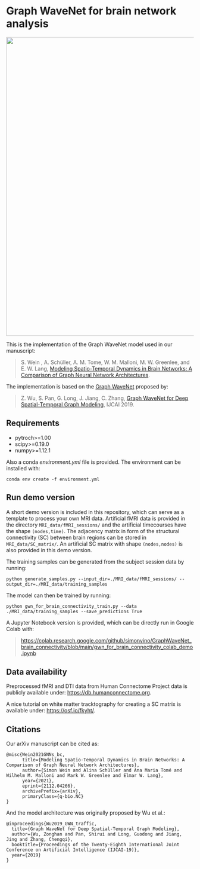 # Graph WaveNet for brain network analysis

<img src="https://github.com/simonvino/GraphWaveNet_brain_connectivity/blob/main/figures/GWN_for_brain_connectivity.png" width="800">


This is the implementation of the Graph WaveNet model used in our manuscript:

> S. Wein , A. Schüller, A. M. Tome, W. M. Malloni, M. W. Greenlee, and E. W.
Lang,
[Modeling Spatio-Temporal Dynamics in Brain Networks: A Comparison of Graph Neural Network Architectures](https://arxiv.org/abs/2112.04266).

The implementation is based on the [Graph WaveNet](https://github.com/nnzhan/Graph-WaveNet) proposed by:

> Z. Wu, S. Pan, G. Long, J. Jiang, C. Zhang, [Graph WaveNet for Deep Spatial-Temporal Graph Modeling](https://arxiv.org/abs/1906.00121), IJCAI 2019.


## Requirements

- pytroch>=1.00
- scipy>=0.19.0
- numpy>=1.12.1

Also a conda *environment.yml* file is provided. The environment can be installed with:

```
conda env create -f environment.yml
```

## Run demo version

A short demo version is included in this repository, which can serve as a template to process your own MRI data. Artificial fMRI data is provided in the directory ``` MRI_data/fMRI_sessions/ ``` and the artificial timecourses have the shape ``` (nodes,time) ```. 
The adjacency matrix in form of the structural connectivity (SC) between brain regions can be stored in ``` MRI_data/SC_matrix/ ```. An artificial SC matrix with shape ``` (nodes,nodes) ``` is also provided in this demo version.

The training samples can be generated from the subject session data by running: 

```
python generate_samples.py --input_dir=./MRI_data/fMRI_sessions/ --output_dir=./MRI_data/training_samples
```

The model can then be trained by running:

```
python gwn_for_brain_connectivity_train.py --data ./MRI_data/training_samples --save_predictions True
```


A Jupyter Notebook version is provided, which can be directly run in Google Colab with:

> https://colab.research.google.com/github/simonvino/GraphWaveNet_brain_connectivity/blob/main/gwn_for_brain_connectivity_colab_demo.ipynb



## Data availability

Preprocessed fMRI and DTI data from Human Connectome Project data is publicly available under: https://db.humanconnectome.org.

A nice tutorial on white matter tracktography for creating a SC matrix is available under: https://osf.io/fkyht/. 

## Citations

Our arXiv manuscript can be cited as: 

```
@misc{Wein2021GNNs_bc,
      title={Modeling Spatio-Temporal Dynamics in Brain Networks: A Comparison of Graph Neural Network Architectures}, 
      author={Simon Wein and Alina Schüller and Ana Maria Tomé and Wilhelm M. Malloni and Mark W. Greenlee and Elmar W. Lang},
      year={2021},
      eprint={2112.04266},
      archivePrefix={arXiv},
      primaryClass={q-bio.NC}
}
```

And the model architecture was originally proposed by Wu et al.:

```
@inproceedings{Wu2019_GWN_traffic,
  title={Graph WaveNet for Deep Spatial-Temporal Graph Modeling},
  author={Wu, Zonghan and Pan, Shirui and Long, Guodong and Jiang, Jing and Zhang, Chengqi},
  booktitle={Proceedings of the Twenty-Eighth International Joint Conference on Artificial Intelligence (IJCAI-19)},
  year={2019}
}
```


